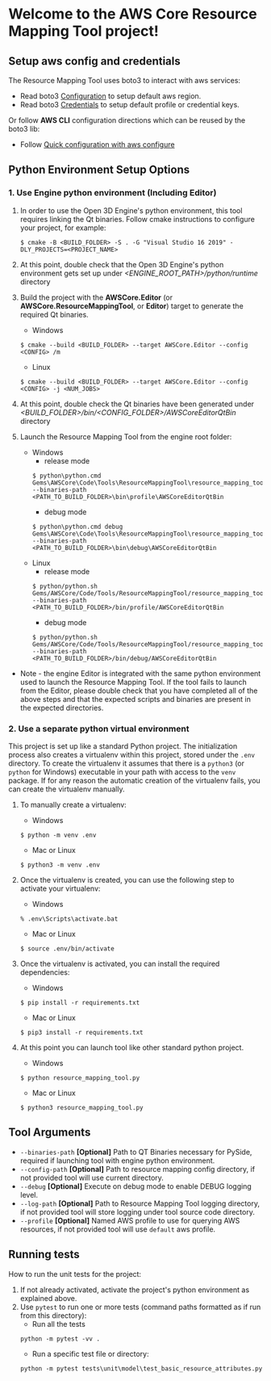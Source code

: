 
# Welcome to the AWS Core Resource Mapping Tool project!

## Setup aws config and credentials
The Resource Mapping Tool uses boto3 to interact with aws services:
 * Read boto3
   [Configuration](https://boto3.amazonaws.com/v1/documentation/api/latest/guide/configuration.html) to setup default aws region.
 * Read boto3
   [Credentials](https://boto3.amazonaws.com/v1/documentation/api/latest/guide/credentials.html) to setup default profile or credential keys.

Or follow **AWS CLI** configuration directions which can be reused by the boto3 lib:
 * Follow
   [Quick configuration with aws configure](https://docs.aws.amazon.com/cli/latest/userguide/cli-configure-quickstart.html#cli-configure-quickstart-config)

## Python Environment Setup Options
### 1. Use Engine python environment (Including Editor)
1. In order to use the Open 3D Engine's python environment, this tool requires linking the Qt binaries.
Follow cmake instructions to configure your project, for example:
   ```
   $ cmake -B <BUILD_FOLDER> -S . -G "Visual Studio 16 2019" -DLY_PROJECTS=<PROJECT_NAME>
   ```

2. At this point, double check that the Open 3D Engine's python environment gets set up under *<ENGINE_ROOT_PATH>/python/runtime* directory

3. Build the project with the **AWSCore.Editor** (or **AWSCore.ResourceMappingTool**, or **Editor**) target to generate the required Qt binaries.
   * Windows
   ```
   $ cmake --build <BUILD_FOLDER> --target AWSCore.Editor --config <CONFIG> /m
   ```
   * Linux
   ```
   $ cmake --build <BUILD_FOLDER> --target AWSCore.Editor --config <CONFIG> -j <NUM_JOBS>
   ```

4. At this point, double check the Qt binaries have been generated under *<BUILD_FOLDER>/bin/<CONFIG_FOLDER>/AWSCoreEditorQtBin* directory

5. Launch the Resource Mapping Tool from the engine root folder:
   * Windows
      * release mode
      ```
      $ python\python.cmd Gems\AWSCore\Code\Tools\ResourceMappingTool\resource_mapping_tool.py --binaries-path <PATH_TO_BUILD_FOLDER>\bin\profile\AWSCoreEditorQtBin
      ```
      * debug mode
      ```
      $ python\python.cmd debug Gems\AWSCore\Code\Tools\ResourceMappingTool\resource_mapping_tool.py --binaries-path <PATH_TO_BUILD_FOLDER>\bin\debug\AWSCoreEditorQtBin
      ```
   * Linux
      * release mode
      ```
      $ python/python.sh Gems/AWSCore/Code/Tools/ResourceMappingTool/resource_mapping_tool.py --binaries-path <PATH_TO_BUILD_FOLDER>/bin/profile/AWSCoreEditorQtBin
      ```
      * debug mode
      ```
      $ python/python.sh Gems/AWSCore/Code/Tools/ResourceMappingTool/resource_mapping_tool.py --binaries-path <PATH_TO_BUILD_FOLDER>/bin/debug/AWSCoreEditorQtBin
      ```
      
* Note - the engine Editor is integrated with the same python environment used to launch the Resource Mapping Tool. If the tool fails to launch from the Editor, please double check that you have completed all of the above steps and that the expected scripts and binaries are present in the expected directories.

### 2. Use a separate python virtual environment
This project is set up like a standard Python project. The initialization
process also creates a virtualenv within this project, stored under the `.env`
directory.  To create the virtualenv it assumes that there is a `python3`
(or `python` for Windows) executable in your path with access to the `venv`
package. If for any reason the automatic creation of the virtualenv fails,
you can create the virtualenv manually.

1. To manually create a virtualenv:
   * Windows
   ```
   $ python -m venv .env
   ```
   * Mac or Linux
   ```
   $ python3 -m venv .env
   ```

2. Once the virtualenv is created, you can use the following step to activate your virtualenv:
   * Windows
   ```
   % .env\Scripts\activate.bat
   ```
   * Mac or Linux
   ```
   $ source .env/bin/activate
   ```

3. Once the virtualenv is activated, you can install the required dependencies:
   * Windows
   ```
   $ pip install -r requirements.txt
   ```
   * Mac or Linux
   ```
   $ pip3 install -r requirements.txt
   ```

4. At this point you can launch tool like other standard python project.
   * Windows
   ```
   $ python resource_mapping_tool.py
   ```
   * Mac or Linux
   ```
   $ python3 resource_mapping_tool.py
   ```
## Tool Arguments
* `--binaries-path` **[Optional]** Path to QT Binaries necessary for PySide,
                    required if launching tool with engine python environment.
* `--config-path`   **[Optional]** Path to resource mapping config directory,
                    if not provided tool will use current directory.
* `--debug`         **[Optional]** Execute on debug mode to enable DEBUG logging level.
* `--log-path`      **[Optional]** Path to Resource Mapping Tool logging directory,
                    if not provided tool will store logging under tool source code directory.
* `--profile`       **[Optional]** Named AWS profile to use for querying AWS resources,
                    if not provided tool will use `default` aws profile.


## Running tests

How to run the unit tests for the project:

1. If not already activated, activate the project's python environment as explained above.
2. Use `pytest` to run one or more tests (command paths formatted as if run from this directory):
   * Run all the tests
   ```
   python -m pytest -vv .
   ```
   * Run a specific test file or directory:
   ```
   python -m pytest tests\unit\model\test_basic_resource_attributes.py
   ```